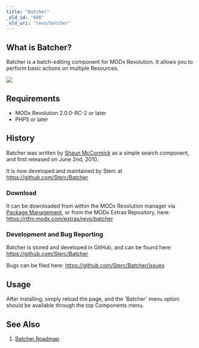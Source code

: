 ```yaml
---
title: "Batcher"
_old_id: "608"
_old_uri: "revo/batcher"
---
```


## What is Batcher?

Batcher is a batch-editing component for MODx Revolution. It allows you to perform basic actions on multiple Resources.

[![](/download/thumbnails/16646167/batcher-ss.png)](/download/attachments/16646167/batcher-ss.png)

## Requirements

- MODx Revolution 2.0.0-RC-2 or later
- PHP5 or later

## History

Batcher was written by [Shaun McCormick](/display/~splittingred) as a simple search component, and first released on June 2nd, 2010.

It is now developed and maintained by Sterc at <https://github.com/Sterc/Batcher>

### Download

It can be downloaded from within the MODx Revolution manager via [Package Management](developing-in-modx/advanced-development/package-management "Package Management"), or from the MODx Extras Repository, here: <https://rtfm.modx.com/extras/revo/batcher>

### Development and Bug Reporting

Batcher is stored and developed in GitHub, and can be found here: <https://github.com/Sterc/Batcher>

Bugs can be filed here: <https://github.com/Sterc/Batcher/issues>

## Usage

After installing, simply reload the page, and the 'Batcher' menu option should be available through the top Components menu.

## See Also

1. [Batcher.Roadmap](/extras/revo/batcher/batcher.roadmap)